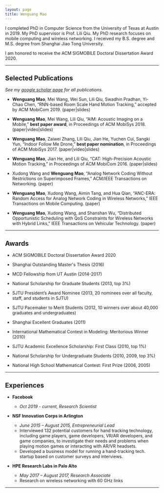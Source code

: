 ```yaml
---
layout: page
title: Wenguang Mao
---
```


I completed PhD in Computer Science from the University of Texas at Austin in 2019. My PhD supervisor is Prof. Lili Qiu. My PhD research focuses on mobile computing and wireless networking. I received my B.S. degree and M.S. degree from Shanghai Jiao Tong University.

I am honored to receive the ACM SIGMOBILE Doctoral Dissertation Award 2020.

---

## Selected Publications 

*See my [google scholar page](https://scholar.google.com/citations?user=_jeddYwAAAAJ&hl=en) for all publications.*

- **Wenguang Mao**, Mei Wang, Wei Sun, Lili Qiu, Swadhin Pradhan, Yi-Chao Chen, “RNN-based Room Scale Hand Motion Tracking,” accepted by ACM MobiCom 2019. (paper|slides)

- **Wenguang Mao**, Mei Wang, Lili Qiu, “AIM: Acoustic Imaging on a Mobile,” **best paper award**, in Proceedings of ACM MobiSys 2018. (paper|video|slides)

- **Wenguang Mao**, Zaiwei Zhang, Lili Qiu, Jian He, Yuchen Cui, Sangki Yun, “Indoor Follow Me Drone,” **best paper nomination**, in Proceedings of ACM MobiSys 2017. (paper|video|slides)

- **Wenguang Mao**, Jian He, and Lili Qiu, “CAT: High-Precision Acoustic Motion Tracking,” in Proceedings of ACM MobiCom 2016. (paper|slides)

- Xudong Wang and **Wenguang Mao**, “Analog Network Coding Without Restrictions on Superimposed Frames,” ACM/IEEE Transactions on Networking. (paper)

- **Wenguang Mao**, Xudong Wang, Aimin Tang, and Hua Qian, “ANC-ERA: Random Access for Analog Network Coding in Wireless Networks,” IEEE Transactions on Mobile Computing. (paper)

- **Wenguang Mao**, Xudong Wang, and Shanshan Wu, “Distributed Opportunistic Scheduling with QoS Constraints for Wireless Networks with Hybrid Links,” IEEE Transactions on Vehicular Technology. (paper)

---

## Awards

- ACM SIGMOBILE Doctoral Dissertation Award 2020

- Shanghai Outstanding Master's Thesis (2016)

- MCD Fellowship from UT Austin (2014-2017)

- National Scholarship for Graduate Students (2013, top 3%)

- SJTU President’s Award Nominee (2013, 20 nominees over all faculty, staff, and students in SJTU)

- SJTU Pacemaker to Merit Students (2012, 10 winners over about 40,000 graduates and undergraduates)

- Shanghai Excellent Graduates (2011)

- International Mathematical Contest in Modeling: Meritorious Winner (2010)

- SJTU Academic Excellence Scholarship: First Class (2010, top 1%)

- National Scholarship for Undergraduate Students (2010, 2009, top 3%)

- National High School Mathematical Contest: First Prize (2006, 2005)

---

## Experiences

- **Facebook**

  - *Oct 2019 - current, Research Scientist*

- **NSF Innovation Corps in Arlington**
  
  - *June 2015 – August 2015, Entrepreneurial Lead*
  - Interviewed 132 potential customers for hand tracking technology, including game players, game developers, VR/AR developers, and game companies, to investigate their needs and problems when playing motion games or interacting with AR/VR headsets.
  - Developed a business model for running a hand-tracking tech. startup based on customer surveys and interviews.

- **HPE Research Labs in Palo Alto**

  - *May 2017 – August 2017, Research Associate*
  - Research on wireless networking with 60 GHz links

---
